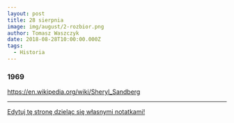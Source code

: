 ```yaml
---
layout: post
title: 28 sierpnia
image: img/august/2-rozbior.png
author: Tomasz Waszczyk
date: 2018-08-28T10:00:00.000Z
tags:
  - Historia
---
```


### 1969

https://en.wikipedia.org/wiki/Sheryl_Sandberg

---

<a href="https://github.com/TomaszWaszczyk/historia.waszczyk.com/edit/master/src/content/august-28.md" target="_blank">Edytuj tę stronę dzieląc się własnymi notatkami!</a>
